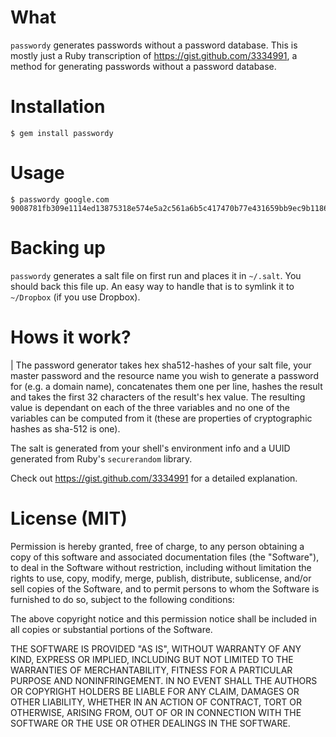 What
==
`passwordy` generates passwords without a password database. This is
mostly just a Ruby transcription of https://gist.github.com/3334991, a method for generating passwords
without a password database.

Installation
==
    $ gem install passwordy

Usage
==
    $ passwordy google.com
    9008781fb309e1114ed13875318e574e5a2c561a6b5c417470b77e431659bb9ec9b11864b3f75673b91c7f9b4895c3c1cb5b0438531a6f8222199da57cc4672e

Backing up
==
`passwordy` generates a salt file on first run and places it in
`~/.salt`. You should back this file up. An easy way to handle
that is to symlink it to `~/Dropbox` (if you use Dropbox).

Hows it work?
==

| The password generator takes hex sha512-hashes of your salt file, your master password and the resource name you wish to generate a password for (e.g. a domain name), concatenates them one per line, hashes the result and takes the first 32 characters of the result's hex value. The resulting value is dependant on each of the three variables and no one of the variables can be computed from it (these are properties of cryptographic hashes as sha-512 is one).

The salt is generated from your shell's environment info and a UUID
generated from Ruby's `securerandom` library.

Check out https://gist.github.com/3334991 for a detailed explanation.

License (MIT)
==
Permission is hereby granted, free of charge, to any person obtaining a copy of this software and associated documentation files (the "Software"), to deal in the Software without restriction, including without limitation the rights to use, copy, modify, merge, publish, distribute, sublicense, and/or sell copies of the Software, and to permit persons to whom the Software is furnished to do so, subject to the following conditions:

The above copyright notice and this permission notice shall be included in all copies or substantial portions of the Software.

THE SOFTWARE IS PROVIDED "AS IS", WITHOUT WARRANTY OF ANY KIND, EXPRESS OR IMPLIED, INCLUDING BUT NOT LIMITED TO THE WARRANTIES OF MERCHANTABILITY, FITNESS FOR A PARTICULAR PURPOSE AND NONINFRINGEMENT. IN NO EVENT SHALL THE AUTHORS OR COPYRIGHT HOLDERS BE LIABLE FOR ANY CLAIM, DAMAGES OR OTHER LIABILITY, WHETHER IN AN ACTION OF CONTRACT, TORT OR OTHERWISE, ARISING FROM, OUT OF OR IN CONNECTION WITH THE SOFTWARE OR THE USE OR OTHER DEALINGS IN THE SOFTWARE.

